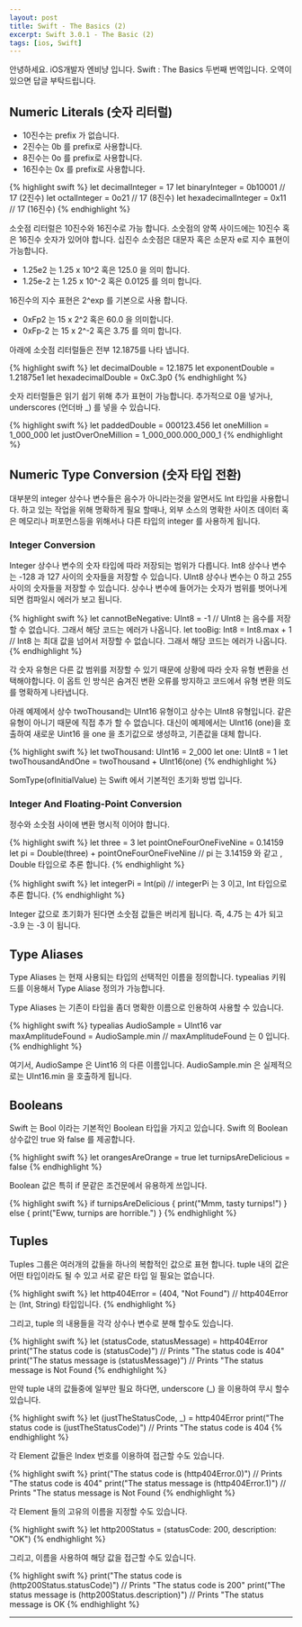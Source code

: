 ```yaml
---
layout: post
title: Swift - The Basics (2)
excerpt: Swift 3.0.1 - The Basic (2)
tags: [ios, Swift] 
---
```


안녕하세요. iOS개발자 엔비냥 입니다.
Swift : The Basics 두번째 번역입니다. 오역이 있으면 답글 부탁드립니다.

## Numeric Literals (숫자 리터럴)

* 10진수는 prefix 가 없습니다.
* 2진수는 0b 를 prefix로 사용합니다.
* 8진수는 0o 를 prefix로 사용합니다.
* 16진수는 0x 를 prefix로 사용합니다.

{% highlight swift %}
let decimalInteger = 17
let binaryInteger = 0b10001       // 17 (2진수)
let octalInteger = 0o21           // 17 (8진수)
let hexadecimalInteger = 0x11     // 17 (16진수)
{% endhighlight %}

소숫점 리터럴은 10진수와 16진수로 가능 합니다. 소숫점의 양쪽 사이드에는 10진수 혹은 16진수 숫자가 있어야 합니다. 십진수 소숫점은 대문자 혹은 소문자 e로 지수 표현이 가능합니다.

* 1.25e2 는 1.25 x 10^2 혹은 125.0 을 의미 합니다.
* 1.25e-2 는 1.25 x 10^-2 혹은 0.0125 를 의미 합니다.

16진수의 지수 표현은 2^exp 를 기본으로 사용 합니다.

* 0xFp2 는 15 x 2^2 혹은 60.0 을 의미합니다.
* 0xFp-2 는 15 x 2^-2 혹은 3.75 를 의미 합니다.

아래에 소숫점 리터럴들은 전부 12.1875를 나타 냅니다.

{% highlight swift %}
let decimalDouble = 12.1875
let exponentDouble = 1.21875e1
let hexadecimalDouble = 0xC.3p0
{% endhighlight %}

숫자 리터럴들은 읽기 쉽기 위해 추가 표현이 가능합니다.  추가적으로 0을 넣거나, underscores (언더바 _) 를 넣을 수 있습니다.

{% highlight swift %}
let paddedDouble = 000123.456
let oneMillion = 1_000_000
let justOverOneMillion = 1_000_000.000_000_1
{% endhighlight %}

## Numeric Type Conversion (숫자 타입 전환)
대부분의 integer 상수나 변수들은 음수가 아니라는것을 알면서도 Int 타입을 사용합니다.  하고 있는 작업을 위해 명확하게 필요 할때나, 외부 소스의 명확한 사이즈 데이터 혹은 메모리나 퍼포먼스등을 위해서나 다른 타입의 integer 를 사용하게 됩니다.

### Integer Conversion

Integer 상수나 변수의 숫자 타입에 따라 저장되는 범위가 다릅니다. Int8 상수나 변수는 -128 과 127 사이의 숫자들을 저장할 수 있습니다. UInt8 상수나 변수는 0 하고 255 사이의 숫자들을 저장할 수 있습니다.  상수나 변수에 들어가는 숫자가 범위를 벗어나게 되면 컴파일시 에러가 보고 됩니다.

{% highlight swift %}
let cannotBeNegative: UInt8 = -1
// UInt8 는 음수를 저장할 수 없습니다. 그래서 해당 코드는 에러가 나옵니다.
let tooBig: Int8 = Int8.max + 1
// Int8 는 최대 값을 넘어서 저장할 수 없습니다. 그래서 해당 코드는 에러가 나옵니다.
{% endhighlight %}

각 숫자 유형은 다른 값 범위를 저장할 수 있기 때문에 상황에 따라 숫자 유형 변환을 선택해야합니다. 이 옵트 인 방식은 숨겨진 변환 오류를 방지하고 코드에서 유형 변환 의도를 명확하게 나타냅니다.

아래 예제에서 상수 twoThousand는 UInt16 유형이고 상수는 UInt8 유형입니다. 같은 유형이 아니기 때문에 직접 추가 할 수 없습니다. 대신이 예제에서는 UInt16 (one)을 호출하여 새로운 Uint16 을 one 을 초기값으로 생성하고, 기존값을 대체 합니다.

{% highlight swift %}
let twoThousand: UInt16 = 2_000
let one: UInt8 = 1
let twoThousandAndOne = twoThousand + UInt16(one)
{% endhighlight %}

SomType(ofInitialValue) 는 Swift 에서 기본적인 초기화 방법 입니다.

### Integer And Floating-Point Conversion

정수와 소숫점 사이에 변환 명시적 이어야 합니다. 

{% highlight swift %}
let three = 3
let pointOneFourOneFiveNine = 0.14159
let pi = Double(three) + pointOneFourOneFiveNine
// pi 는 3.14159 와 같고 ,  Double 타입으로 추론 합니다.
{% endhighlight %}

{% highlight swift %}
let integerPi = Int(pi)
// integerPi 는 3 이고, Int 타입으로 추론 합니다.
{% endhighlight %}

Integer 값으로 초기화가 된다면 소숫점 값들은 버리게 됩니다. 즉, 4.75 는 4가 되고 -3.9 는 -3 이 됩니다.

## Type Aliases
Type Aliases 는 현재 사용되는 타입의 선택적인 이름을 정의합니다.  typealias 키워드를 이용해서 Type Aliase 정의가 가능합니다.

Type Aliases 는 기존이 타입을 좀더 명확한 이름으로 인용하여 사용할 수 있습니다.

{% highlight swift %}
typealias AudioSample = UInt16
var maxAmplitudeFound = AudioSample.min
// maxAmplitudeFound 는 0 입니다.
{% endhighlight %}

여기서, AudioSampe 은 Uint16 의 다른 이름입니다. AudioSample.min 은 실제적으로는 UInt16.min 을 호출하게 됩니다.

## Booleans
Swift 는 Bool 이라는 기본적인 Boolean 타입을 가지고 있습니다.  Swift 의 Boolean 상수값인 true 와 false 를 제공합니다.

{% highlight swift %}
let orangesAreOrange = true
let turnipsAreDelicious = false
{% endhighlight %}

Boolean 값은 특히 if 문같은 조건문에서 유용하게 쓰입니다.

{% highlight swift %}
if turnipsAreDelicious {
print("Mmm, tasty turnips!")
} else {
print("Eww, turnips are horrible.")
}
{% endhighlight %}

## Tuples
Tuples 그룹은 여러개의 값들을 하나의 복합적인 값으로 표현 합니다. tuple 내의 값은 어떤 타입이라도 될 수 있고 서로 같은 타입 일 필요는 없습니다.

{% highlight swift %}
let http404Error = (404, "Not Found")
// http404Error 는 (Int, String) 타입입니다.
{% endhighlight %}

그리고, tuple 의 내용들을 각각 상수나 변수로 분해 할수도 있습니다.

{% highlight swift %}
let (statusCode, statusMessage) = http404Error
print("The status code is \(statusCode)")
// Prints "The status code is 404"
print("The status message is \(statusMessage)")
// Prints "The status message is Not Found
{% endhighlight %}

만약 tuple 내의 값들중에 일부만 필요 하다면, underscore (_) 을 이용하여 무시 할수 있습니다.

{% highlight swift %}
let (justTheStatusCode, _) = http404Error
print("The status code is \(justTheStatusCode)")
// Prints "The status code is 404
{% endhighlight %}

각 Element 값들은 Index 번호를 이용하여 접근할 수도 있습니다.

{% highlight swift %}
print("The status code is \(http404Error.0)")
// Prints "The status code is 404"
print("The status message is \(http404Error.1)")
// Prints "The status message is Not Found
{% endhighlight %}

각 Element 들의 고유의 이름을 지정할 수도 있습니다.

{% highlight swift %}
let http200Status = (statusCode: 200, description: "OK")
{% endhighlight %}

그리고, 이름을 사용하여 해당 값을 접근할 수도 있습니다.

{% highlight swift %}
print("The status code is \(http200Status.statusCode)")
// Prints "The status code is 200"
print("The status message is \(http200Status.description)")
// Prints "The status message is OK
{% endhighlight %}

---
